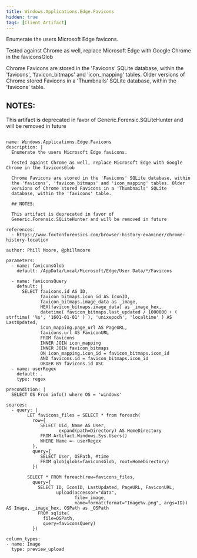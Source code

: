 ```yaml
---
title: Windows.Applications.Edge.Favicons
hidden: true
tags: [Client Artifact]
---
```


Enumerate the users Microsoft Edge favicons.

Tested against Chrome as well, replace Microsoft Edge with Google Chrome in the faviconsGlob

Chrome Favicons are stored in the 'Favicons' SQLite database, within
the 'favicons', 'favicon_bitmaps' and 'icon_mapping' tables. Older
versions of Chrome stored Favicons in a 'Thumbnails' SQLite
database, within the 'favicons' table.

## NOTES:

This artifact is deprecated in favor of
Generic.Forensic.SQLiteHunter and will be removed in future


<pre><code class="language-yaml">
name: Windows.Applications.Edge.Favicons
description: |
  Enumerate the users Microsoft Edge favicons.

  Tested against Chrome as well, replace Microsoft Edge with Google Chrome in the faviconsGlob

  Chrome Favicons are stored in the &#x27;Favicons&#x27; SQLite database, within
  the &#x27;favicons&#x27;, &#x27;favicon_bitmaps&#x27; and &#x27;icon_mapping&#x27; tables. Older
  versions of Chrome stored Favicons in a &#x27;Thumbnails&#x27; SQLite
  database, within the &#x27;favicons&#x27; table.

  ## NOTES:

  This artifact is deprecated in favor of
  Generic.Forensic.SQLiteHunter and will be removed in future

references:
  - https://www.foxtonforensics.com/browser-history-examiner/chrome-history-location

author: Phill Moore, @phillmoore

parameters:
  - name: faviconsGlob
    default: /AppData/Local/Microsoft/Edge/User Data/*/Favicons

  - name: faviconsQuery
    default: |
      SELECT favicons.id AS ID,
             favicon_bitmaps.icon_id AS IconID,
             favicon_bitmaps.image_data as _image,
             HEX(favicon_bitmaps.image_data) as _image_hex,
             datetime( favicon_bitmaps.last_updated / 1000000 + ( strftime( &#x27;%s&#x27;, &#x27;1601-01-01&#x27; ) ), &#x27;unixepoch&#x27;, &#x27;localtime&#x27; ) AS LastUpdated,
             icon_mapping.page_url AS PageURL,
             favicons.url AS FaviconURL
             FROM favicons
             INNER JOIN icon_mapping
             INNER JOIN favicon_bitmaps
             ON icon_mapping.icon_id = favicon_bitmaps.icon_id
             AND favicons.id = favicon_bitmaps.icon_id
             ORDER BY favicons.id ASC
  - name: userRegex
    default: .
    type: regex

precondition: |
  SELECT OS From info() where OS = &#x27;windows&#x27;

sources:
  - query: |
        LET favicons_files = SELECT * from foreach(
          row={
             SELECT Uid, Name AS User,
                    expand(path=Directory) AS HomeDirectory
             FROM Artifact.Windows.Sys.Users()
             WHERE Name =~ userRegex
          },
          query={
             SELECT User, OSPath, Mtime
             FROM glob(globs=faviconsGlob, root=HomeDirectory)
          })

        SELECT * FROM foreach(row=favicons_files,
          query={
            SELECT ID, IconID, LastUpdated, PageURL, FaviconURL,
                   upload(accessor=&quot;data&quot;,
                          file=_image,
                          name=format(format=&quot;Image%v.png&quot;, args=ID)) AS Image, _image_hex, OSPath as _OSPath
            FROM sqlite(
              file=OSPath,
              query=faviconsQuery)
          })

column_types:
- name: Image
  type: preview_upload

</code></pre>

